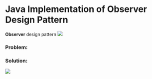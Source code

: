# Java Implementation of Observer Design Pattern

**Observer** design pattern 
![](https://github.com/shamy1st/design-pattern-observer-java/blob/main/observer-uml.png)
### Problem: 

### Solution:
![](https://github.com/shamy1st/design-pattern-observer-java/blob/main/observer-solution-uml.png)
